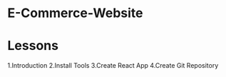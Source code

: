 # E-Commerce-Website

# Lessons
1.Introduction
2.Install Tools
3.Create React App
4.Create Git Repository